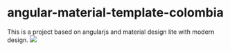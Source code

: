 # angular-material-template-colombia
This is a project based on angularjs and material design lite with modern design.
<img src="https://im3.ezgif.com/tmp/ezgif-3-991f99d705.gif">
